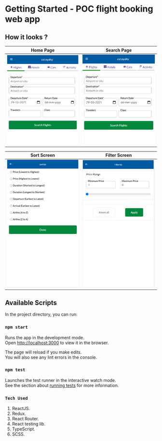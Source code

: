 # Getting Started - POC flight booking web app

## How it looks ?


| Home Page                       |    Search Page                    |
|---------------------------------|-----------------------------------|
| ![Home Page](demo/homePage.PNG) | ![Search Page](demo/homePage.PNG) |



|           Sort Screen           |        Filter Screen                    |
|---------------------------------|-----------------------------------------|
| ![Home Page](demo/sortScreen.PNG) | ![Search Page](demo/filterScreen.PNG) |


## Available Scripts

In the project directory, you can run:

### `npm start`

Runs the app in the development mode.\
Open [http://localhost:3000](http://localhost:3000) to view it in the browser.

The page will reload if you make edits.\
You will also see any lint errors in the console.

### `npm test`

Launches the test runner in the interactive watch mode.\
See the section about [running tests](https://facebook.github.io/create-react-app/docs/running-tests) for more information.

### `Tech Used`
1. ReactJS.
2. Redux.
3. React Router.
4. React testing lib.
5. TypeScript.
6. SCSS.